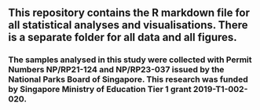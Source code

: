 ## This repository contains the R markdown file for all statistical analyses and visualisations. There is a separate folder for all data and all figures.

### The samples analysed in this study were collected with Permit Numbers NP/RP21-124 and NP/RP23-037 issued by the National Parks Board of Singapore. This research was funded by Singapore Ministry of Education Tier 1 grant 2019-T1-002-020. 
